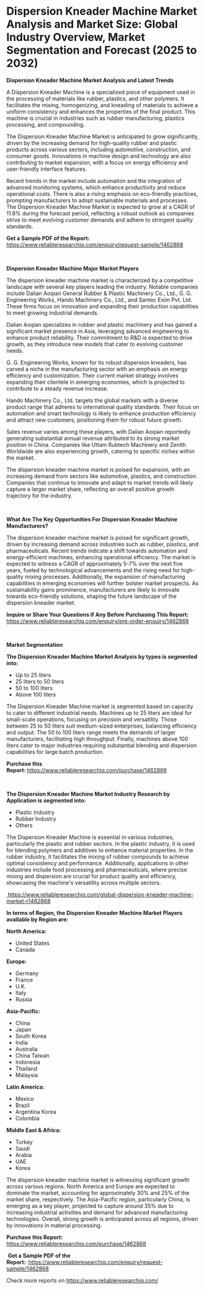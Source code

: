 <p><h1>Dispersion Kneader Machine Market Analysis and Market Size: Global Industry Overview, Market Segmentation and Forecast (2025 to 2032)</h1></p><p><strong>Dispersion Kneader Machine Market Analysis and Latest Trends</strong></p>
<p><p>A Dispersion Kneader Machine is a specialized piece of equipment used in the processing of materials like rubber, plastics, and other polymers. It facilitates the mixing, homogenizing, and kneading of materials to achieve a uniform consistency and enhances the properties of the final product. This machine is crucial in industries such as rubber manufacturing, plastics processing, and compounding.</p><p>The Dispersion Kneader Machine Market is anticipated to grow significantly, driven by the increasing demand for high-quality rubber and plastic products across various sectors, including automotive, construction, and consumer goods. Innovations in machine design and technology are also contributing to market expansion, with a focus on energy efficiency and user-friendly interface features.</p><p>Recent trends in the market include automation and the integration of advanced monitoring systems, which enhance productivity and reduce operational costs. There is also a rising emphasis on eco-friendly practices, prompting manufacturers to adopt sustainable materials and processes. The Dispersion Kneader Machine Market is expected to grow at a CAGR of 11.8% during the forecast period, reflecting a robust outlook as companies strive to meet evolving customer demands and adhere to stringent quality standards.</p></p>
<p><strong>Get a Sample PDF of the Report:&nbsp;</strong> <a href="https://www.reliableresearchiq.com/enquiry/request-sample/1462868?utm_campaign=1896&utm_medium=2&utm_source=Github&utm_content=ia&utm_term=09042025&utm_id=dispersion-kneader-machine">https://www.reliableresearchiq.com/enquiry/request-sample/1462868</a></p>
<p>&nbsp;</p>
<p><strong>Dispersion Kneader Machine Major Market Players</strong></p>
<p><p>The dispersion kneader machine market is characterized by a competitive landscape with several key players leading the industry. Notable companies include Dalian Aoqian General Rubber & Plastic Machinery Co., Ltd., G. G. Engineering Works, Hando Machinery Co., Ltd., and Santec Exim Pvt. Ltd. These firms focus on innovation and expanding their production capabilities to meet growing industrial demands.</p><p>Dalian Aoqian specializes in rubber and plastic machinery and has gained a significant market presence in Asia, leveraging advanced engineering to enhance product reliability. Their commitment to R&D is expected to drive growth, as they introduce new models that cater to evolving customer needs.</p><p>G. G. Engineering Works, known for its robust dispersion kneaders, has carved a niche in the manufacturing sector with an emphasis on energy efficiency and customization. Their current market strategy involves expanding their clientele in emerging economies, which is projected to contribute to a steady revenue increase.</p><p>Hando Machinery Co., Ltd. targets the global markets with a diverse product range that adheres to international quality standards. Their focus on automation and smart technology is likely to enhance production efficiency and attract new customers, positioning them for robust future growth.</p><p>Sales revenue varies among these players, with Dalian Aoqian reportedly generating substantial annual revenue attributed to its strong market position in China. Companies like Uttam Rubtech Machinery and Zenith Worldwide are also experiencing growth, catering to specific niches within the market.</p><p>The dispersion kneader machine market is poised for expansion, with an increasing demand from sectors like automotive, plastics, and construction. Companies that continue to innovate and adapt to market trends will likely capture a larger market share, reflecting an overall positive growth trajectory for the industry.</p></p>
<p>&nbsp;</p>
<p><strong>What Are The Key Opportunities For Dispersion Kneader Machine Manufacturers?</strong></p>
<p><p>The dispersion kneader machine market is poised for significant growth, driven by increasing demand across industries such as rubber, plastics, and pharmaceuticals. Recent trends indicate a shift towards automation and energy-efficient machines, enhancing operational efficiency. The market is expected to witness a CAGR of approximately 5-7% over the next five years, fueled by technological advancements and the rising need for high-quality mixing processes. Additionally, the expansion of manufacturing capabilities in emerging economies will further bolster market prospects. As sustainability gains prominence, manufacturers are likely to innovate towards eco-friendly solutions, shaping the future landscape of the dispersion kneader market.</p></p>
<p><strong>Inquire or Share Your Questions If Any Before Purchasing This Report:</strong> <a href="https://www.reliableresearchiq.com/enquiry/pre-order-enquiry/1462868?utm_campaign=1896&utm_medium=2&utm_source=Github&utm_content=ia&utm_term=09042025&utm_id=dispersion-kneader-machine">https://www.reliableresearchiq.com/enquiry/pre-order-enquiry/1462868</a></p>
<p>&nbsp;</p>
<p><strong>Market Segmentation</strong></p>
<p><strong>The Dispersion Kneader Machine Market Analysis by types is segmented into:</strong></p>
<p><ul><li>Up to 25 liters</li><li>25 liters to 50 liters</li><li>50 to 100 liters</li><li>Above 100 liters</li></ul></p>
<p><p>The Dispersion Kneader Machine market is segmented based on capacity to cater to different industrial needs. Machines up to 25 liters are ideal for small-scale operations, focusing on precision and versatility. Those between 25 to 50 liters suit medium-sized enterprises, balancing efficiency and output. The 50 to 100 liters range meets the demands of larger manufacturers, facilitating high throughput. Finally, machines above 100 liters cater to major industries requiring substantial blending and dispersion capabilities for large batch production.</p></p>
<p><strong>Purchase this Report:&nbsp;</strong><a href="https://www.reliableresearchiq.com/purchase/1462868?utm_campaign=1896&utm_medium=2&utm_source=Github&utm_content=ia&utm_term=09042025&utm_id=dispersion-kneader-machine">https://www.reliableresearchiq.com/purchase/1462868</a></p>
<p>&nbsp;</p>
<p><strong>The Dispersion Kneader Machine Market Industry Research by Application is segmented into:</strong></p>
<p><ul><li>Plastic Industry</li><li>Rubber Industry</li><li>Others</li></ul></p>
<p><p>The Dispersion Kneader Machine is essential in various industries, particularly the plastic and rubber sectors. In the plastic industry, it is used for blending polymers and additives to enhance material properties. In the rubber industry, it facilitates the mixing of rubber compounds to achieve optimal consistency and performance. Additionally, applications in other industries include food processing and pharmaceuticals, where precise mixing and dispersion are crucial for product quality and efficiency, showcasing the machine's versatility across multiple sectors.</p></p>
<p><a href="https://www.reliableresearchiq.com/global-dispersion-kneader-machine-market-r1462868?utm_campaign=1896&utm_medium=2&utm_source=Github&utm_content=ia&utm_term=09042025&utm_id=dispersion-kneader-machine">&nbsp;https://www.reliableresearchiq.com/global-dispersion-kneader-machine-market-r1462868</a></p>
<p><strong>In terms of Region, the Dispersion Kneader Machine Market Players available by Region are:</strong></p>
<p>
    <p> <strong> North America: </strong>
        <ul>
            <li>United States</li>
            <li>Canada</li>
        </ul>
        </p> 
    <p> <strong> Europe: </strong>
        <ul>
            <li>Germany</li>
            <li>France</li>
            <li>U.K.</li>
            <li>Italy</li>
            <li>Russia</li>
        </ul>
        </p> 
    <p> <strong> Asia-Pacific: </strong>
        <ul>
            <li>China</li>
            <li>Japan</li>
            <li>South Korea</li>
            <li>India</li>
            <li>Australia</li>
            <li>China Taiwan</li>
            <li>Indonesia</li>
            <li>Thailand</li>
            <li>Malaysia</li>
        </ul>
        </p> 
    <p> <strong> Latin America: </strong>
        <ul>
            <li>Mexico</li>
            <li>Brazil</li>
            <li>Argentina Korea</li>
            <li>Colombia</li>
        </ul>
        </p> 
    <p> <strong> Middle East & Africa: </strong>
        <ul>
            <li>Turkey</li>
            <li>Saudi</li>
            <li>Arabia</li>
            <li>UAE</li>
            <li>Korea</li>
        </ul>
    </p>
    </p>
<p><p>The dispersion kneader machine market is witnessing significant growth across various regions. North America and Europe are expected to dominate the market, accounting for approximately 30% and 25% of the market share, respectively. The Asia-Pacific region, particularly China, is emerging as a key player, projected to capture around 35% due to increasing industrial activities and demand for advanced manufacturing technologies. Overall, strong growth is anticipated across all regions, driven by innovations in material processing.</p></p>
<p><strong>Purchase this Report: </strong><a href="https://www.reliableresearchiq.com/purchase/1462868?utm_campaign=1896&utm_medium=2&utm_source=Github&utm_content=ia&utm_term=09042025&utm_id=dispersion-kneader-machine">https://www.reliableresearchiq.com/purchase/1462868</a></p>
<p>&nbsp;<strong>Get a Sample PDF of the Report:&nbsp;&nbsp;</strong><a href="https://www.reliableresearchiq.com/enquiry/request-sample/1462868?utm_campaign=1896&utm_medium=2&utm_source=Github&utm_content=ia&utm_term=09042025&utm_id=dispersion-kneader-machine">https://www.reliableresearchiq.com/enquiry/request-sample/1462868</a></p>
<p><strong></strong></p>
<p>Check more reports on <a href="https://www.reliableresearchiq.com/?utm_campaign=1896&utm_medium=2&utm_source=Github&utm_content=ia&utm_term=09042025&utm_id=dispersion-kneader-machine">https://www.reliableresearchiq.com/</a></p>